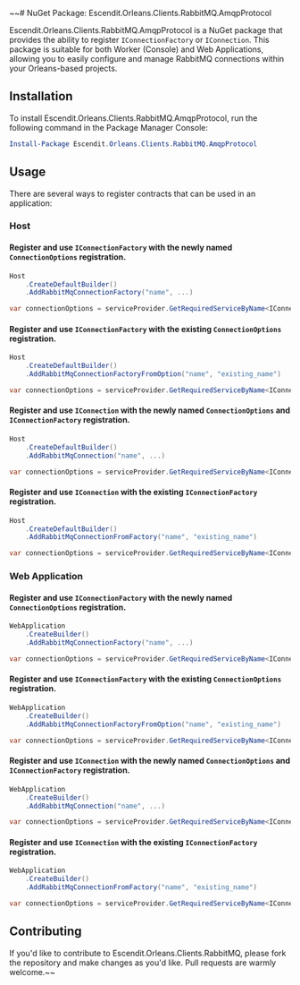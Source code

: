 ~~# NuGet Package: Escendit.Orleans.Clients.RabbitMQ.AmqpProtocol

Escendit.Orleans.Clients.RabbitMQ.AmqpProtocol is a NuGet package that provides the ability to register
`IConnectionFactory` or `IConnection`. This package is suitable for both Worker (Console)
and Web Applications, allowing you to easily configure and manage RabbitMQ connections within
your Orleans-based projects.

## Installation

To install Escendit.Orleans.Clients.RabbitMQ.AmqpProtocol, run the following command in the Package Manager Console:

```powershell
Install-Package Escendit.Orleans.Clients.RabbitMQ.AmqpProtocol
```

## Usage

There are several ways to register contracts that can be used in an application:

### Host

#### Register and use `IConnectionFactory` with the newly named `ConnectionOptions` registration.

```csharp
Host
    .CreateDefaultBuilder()
    .AddRabbitMqConnectionFactory("name", ...)
```

```csharp
var connectionOptions = serviceProvider.GetRequiredServiceByName<IConnectionFactory>("name");
```

#### Register and use `IConnectionFactory` with the existing `ConnectionOptions` registration.


```csharp
Host
    .CreateDefaultBuilder()
    .AddRabbitMqConnectionFactoryFromOption("name", "existing_name")
```

```csharp
var connectionOptions = serviceProvider.GetRequiredServiceByName<IConnectionFactory>("name");
```

#### Register and use `IConnection` with the newly named `ConnectionOptions` and `IConnectionFactory` registration.

```csharp
Host
    .CreateDefaultBuilder()
    .AddRabbitMqConnection("name", ...)
```

```csharp
var connectionOptions = serviceProvider.GetRequiredServiceByName<IConnection>("name");
```

#### Register and use `IConnection` with the existing `IConnectionFactory` registration.

```csharp
Host
    .CreateDefaultBuilder()
    .AddRabbitMqConnectionFromFactory("name", "existing_name")
```

```csharp
var connectionOptions = serviceProvider.GetRequiredServiceByName<IConnection>("name");
```

### Web Application

#### Register and use `IConnectionFactory` with the newly named `ConnectionOptions` registration.

```csharp
WebApplication
    .CreateBuilder()
    .AddRabbitMqConnectionFactory("name", ...)
```

```csharp
var connectionOptions = serviceProvider.GetRequiredServiceByName<IConnectionFactory>("name");
```

#### Register and use `IConnectionFactory` with the existing `ConnectionOptions` registration.


```csharp
WebApplication
    .CreateBuilder()
    .AddRabbitMqConnectionFactoryFromOption("name", "existing_name")
```

```csharp
var connectionOptions = serviceProvider.GetRequiredServiceByName<IConnectionFactory>("name");
```

#### Register and use `IConnection` with the newly named `ConnectionOptions` and `IConnectionFactory` registration.

```csharp
WebApplication
    .CreateBuilder()
    .AddRabbitMqConnection("name", ...)
```

```csharp
var connectionOptions = serviceProvider.GetRequiredServiceByName<IConnection>("name");
```

#### Register and use `IConnection` with the existing `IConnectionFactory` registration.

```csharp
WebApplication
    .CreateBuilder()
    .AddRabbitMqConnectionFromFactory("name", "existing_name")
```

```csharp
var connectionOptions = serviceProvider.GetRequiredServiceByName<IConnection>("name");
```

## Contributing

If you'd like to contribute to Escendit.Orleans.Clients.RabbitMQ,
please fork the repository and make changes as you'd like.
Pull requests are warmly welcome.~~
